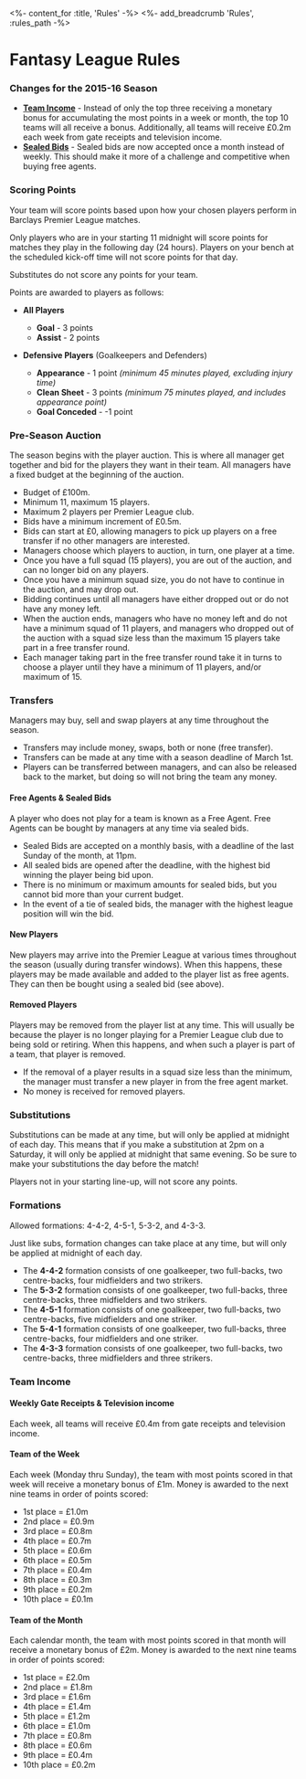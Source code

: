 <%- content_for :title, 'Rules' -%>
<%- add_breadcrumb 'Rules', :rules_path -%>

# Fantasy League Rules

### Changes for the 2015-16 Season

- **[Team Income](#team-income)** - Instead of only the top three receiving a monetary bonus for accumulating the most points in a week or month, the top 10 teams will all receive a bonus. Additionally, all teams will receive &pound;0.2m each week from gate receipts and television income.
- **[Sealed Bids](#transfers)** - Sealed bids are now accepted once a month instead of weekly. This should make it more of a challenge and competitive when buying free agents.

### Scoring Points

Your team will score points based upon how your chosen players perform in Barclays Premier League matches.

Only players who are in your starting 11 midnight will score points for matches they play in the following day (24 hours). Players on your bench at the scheduled kick-off time will not score points for that day.

Substitutes do not score any points for your team.

Points are awarded to players as follows:

- **All Players**
  - **Goal** - 3 points
  - **Assist** - 2 points

- **Defensive Players** (Goalkeepers and Defenders)
  - **Appearance** - 1 point *(minimum 45 minutes played, excluding injury time)*
  - **Clean Sheet** - 3 points *(minimum 75 minutes played, and includes appearance point)*
  - **Goal Conceded** - -1 point

### Pre-Season Auction

The season begins with the player auction. This is where all manager get together and bid for the players they want in their team. All managers have a fixed budget at the beginning of the auction.

- Budget of £100m.
- Minimum 11, maximum 15 players.
- Maximum 2 players per Premier League club.
- Bids have a minimum increment of £0.5m.
- Bids can start at £0, allowing managers to pick up players on a free transfer if no other managers are interested.
- Managers choose which players to auction, in turn, one player at a time.
- Once you have a full squad (15 players), you are out of the auction, and can no longer bid on any players.
- Once you have a minimum squad size, you do not have to continue in the auction, and may drop out.
- Bidding continues until all managers have either dropped out or do not have any money left.
- When the auction ends, managers who have no money left and do not have a minimum squad of 11 players, and managers who dropped out of the auction with a squad size less than the maximum 15 players take part in a free transfer round.
- Each manager taking part in the free transfer round take it in turns to choose a player until they have a minimum of 11 players, and/or maximum of 15.

### <a name="transfers"></a>Transfers

Managers may buy, sell and swap players at any time throughout the season.

- Transfers may include money, swaps, both or none (free transfer).
- Transfers can be made at any time with a season deadline of March 1st.
- Players can be transferred between managers, and can also be released back to the market, but doing so will not bring the team any money.

#### Free Agents &amp; Sealed Bids

A player who does not play for a team is known as a Free Agent. Free Agents can be bought by managers at any time via sealed bids.

- Sealed Bids are accepted on a monthly basis, with a deadline of the last Sunday of the month, at 11pm.
- All sealed bids are opened after the deadline, with the highest bid winning the player being bid upon.
- There is no minimum or maximum amounts for sealed bids, but you cannot bid more than your current budget.
- In the event of a tie of sealed bids, the manager with the highest league position will win the bid.

#### New Players

New players may arrive into the Premier League at various times throughout the season (usually during transfer windows). When this happens, these players may be made available and added to the player list as free agents. They can then be bought using a sealed bid (see above).

#### Removed Players

Players may be removed from the player list at any time. This will usually be because the player is no longer playing for a Premier League club due to being sold or retiring. When this happens, and when such a player is part of a team, that player is removed.

- If the removal of a player results in a squad size less than the minimum, the manager must transfer a new player in from the free agent market.
- No money is received for removed players.


### Substitutions

Substitutions can be made at any time, but will only be applied at midnight of each day. This means that if you make a substitution at 2pm on a Saturday, it will only be applied at midnight that same evening. So be sure to make your substitutions the day before the match!

Players not in your starting line-up, will not score any points.

### Formations

Allowed formations: 4-4-2, 4-5-1, 5-3-2, and 4-3-3.

Just like subs, formation changes can take place at any time, but will only be applied at midnight of each day.

- The **4-4-2** formation consists of one goalkeeper, two full-backs, two centre-backs, four midfielders and two strikers.
- The **5-3-2** formation consists of one goalkeeper, two full-backs, three centre-backs, three midfielders and two strikers.
- The **4-5-1** formation consists of one goalkeeper, two full-backs, two centre-backs, five midfielders and one striker.
- The **5-4-1** formation consists of one goalkeeper, two full-backs, three centre-backs, four midfielders and one striker.
- The **4-3-3** formation consists of one goalkeeper, two full-backs, two centre-backs, three midfielders and three strikers.

### <a name="team-income"></a>Team Income

#### Weekly Gate Receipts &amp; Television income

Each week, all teams will receive &pound;0.4m from gate receipts and television income.

#### Team of the Week

Each week (Monday thru Sunday), the team with most points scored in that week will receive a monetary bonus of &pound;1m. Money is awarded to the next nine teams in order of points scored:

- 1st place = &pound;1.0m
- 2nd place = &pound;0.9m
- 3rd place = &pound;0.8m
- 4th place = &pound;0.7m
- 5th place = &pound;0.6m
- 6th place = &pound;0.5m
- 7th place = &pound;0.4m
- 8th place = &pound;0.3m
- 9th place = &pound;0.2m
- 10th place = &pound;0.1m

#### Team of the Month

Each calendar month, the team with most points scored in that month will receive a monetary bonus of &pound;2m. Money is awarded to the next nine teams in order of points scored:

- 1st place = &pound;2.0m
- 2nd place = &pound;1.8m
- 3rd place = &pound;1.6m
- 4th place = &pound;1.4m
- 5th place = &pound;1.2m
- 6th place = &pound;1.0m
- 7th place = &pound;0.8m
- 8th place = &pound;0.6m
- 9th place = &pound;0.4m
- 10th place = &pound;0.2m